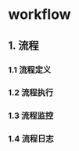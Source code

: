 <!--
 * @Author: jackning 270580156@qq.com
 * @Date: 2024-12-10 12:00:00
 * @LastEditors: jackning 270580156@qq.com
 * @LastEditTime: 2024-12-10 12:01:09
 * @Description: bytedesk.com https://github.com/Bytedesk/bytedesko
 *   Please be aware of the BSL license restrictions before installing Bytedesk IM – 
 *  selling, reselling, or hosting Bytedesk IM as a service is a breach of the terms and automatically terminates your rights under the license. 
 *  仅支持企业内部员工自用，严禁私自用于销售、二次销售或者部署SaaS方式销售 
 *  Business Source License 1.1: https://github.com/Bytedesk/bytedesk/blob/main/LICENSE 
 *  contact: 270580156@qq.com 
 *  联系：270580156@qq.com
 * Copyright (c) 2024 by bytedesk.com, All Rights Reserved. 
-->
# workflow

## 1. 流程

### 1.1 流程定义

### 1.2 流程执行

### 1.3 流程监控

### 1.4 流程日志
